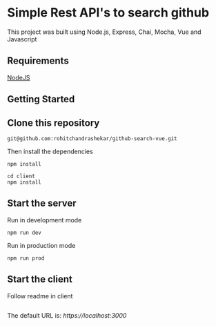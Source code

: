 # Simple Rest API's to search github

This project was built using Node.js, Express, Chai, Mocha, Vue and Javascript

## Requirements

[NodeJS](https://nodejs.org/en/)

## Getting Started

## Clone this repository

```
git@github.com:rohitchandrashekar/github-search-vue.git
```

Then install the dependencies

```
npm install
```
 ```
 cd client
 npm install
 ```
## Start the server

Run in development mode

```
npm run dev
```

Run in production mode 

```
npm run prod
```
## Start the client
Follow readme in client
```

```

The default URL is: *https://localhost:3000*

